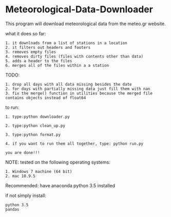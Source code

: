 # Meteorological-Data-Downloader

This program will download meteorological data from the meteo.gr website.

what it does so far:

    1. it downloads from a list of stations in a location
    2. it filters out headers and footers
    3. removes empty files
    4. removes dirty files (files with contents other than data)
    5. adds a header to the files
    6. merges all of the files within a a station

TODO:

    1. drop all days with all data missing besides the date
    2. for days with partially missing data just fill them with nan
    3. fix the merge() function in utilities because the merged file contains objects instead of float64

to run:

    
    1. type:python downloader.py

    2. type:python clean_up.py
    
    3. type:python format.py
    
    4. if you want to run them all together, type: python run.py
    
    you are done!!!
        

NOTE: 
tested on the following operating systems:

    1. Windows 7 machine (64 bit)
    2. mac 10.9.5

Recommended:  have anaconda python 3.5 installed

if not simply install:

    python 3.5
    pandas


